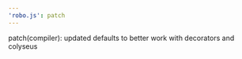 ```yaml
---
'robo.js': patch
---
```


patch(compiler): updated defaults to better work with decorators and colyseus
